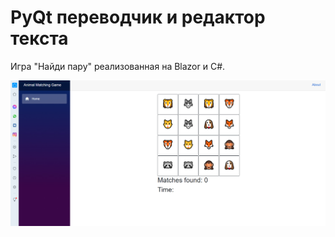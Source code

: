 # PyQt переводчик и редактор текста

Игра "Найди пару" реализованная на Blazor и C#.

![Найди пару](BlazorMatchGame/wwwroot/images/PairGame.jpg "Найди пару")

